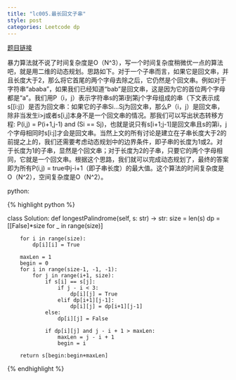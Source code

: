 ```yaml
---
title: "lc005.最长回文子串"
style: post
categories: Leetcode dp
---
```


[题目链接](https://leetcode-cn.com/problems/longest-palindromic-substring/)

暴力算法就不说了时间复杂度是O（N^3），写一个时间复杂度稍微优一点的算法吧，就是用二维的动态规划。思路如下。对于一个子串而言，如果它是回文串，并且长度大于2，那么将它首尾的两个字母去除之后，它仍然是个回文串。例如对于字符串“ababa”，如果我们已经知道“bab”是回文串，这是因为它的首位两个字母都是“a”。我们用P（i，j）表示字符串s的第i到第j个字母组成的串（下文表示成s[[i:j]）是否为回文串：如果它的子串Si...Sj为回文串，那么P（i，j）是回文串，除非当发生i>j或者s[i,j]本身不是一个回文串的情况。那我们可以写出状态转移方程: P(i,j) = P(i+1,j-1) and (Si == Sj)，也就是说只有s[i+1;j-1]是回文串且s的第i，j个字母相同时s[i:j]才会是回文串。当然上文的所有讨论是建立在子串长度大于2的前提之上的，我们还需要考虑动态规划中的边界条件，即子串的长度为1或2。对于长度为1的子串，显然是个回文串；对于长度为2的子串，只要它的两个字母相同，它就是一个回文串。根据这个思路，我们就可以完成动态规划了，最终的答案即为所有P(i,j) = true中j-i+1（即子串长度）的最大值。这个算法的时间复杂度是O（N^2），空间复杂度是O（N^2）。

python:

{% highlight python %}

class Solution:
    def longestPalindrome(self, s: str) -> str:
        size = len(s)
        dp = [[False]*size for _ in range(size)]

        for i in range(size):
            dp[i][i] = True
        
        maxLen = 1
        begin = 0
        for i in range(size-1, -1, -1):
            for j in range(i+1, size):
                if s[i] == s[j]:
                    if j - i < 3:
                        dp[i][j] = True
                    elif dp[i+1][j-1]:
                        dp[i][j] = dp[i+1][j-1]
                else:
                    dp[i][j] = False

                if dp[i][j] and j - i + 1 > maxLen:
                    maxLen = j - i + 1
                    begin = i
        
        return s[begin:begin+maxLen]

{% endhighlight %}

